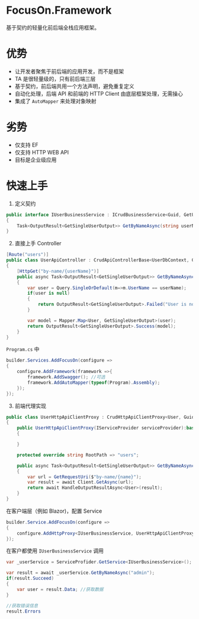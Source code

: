 # FocusOn.Framework
基于契约的轻量化前后端全栈应用框架。

# 优势
* 让开发者聚焦于前后端的应用开发，而不是框架
* TA 是很轻量级的，只有前后端三层
* 基于契约，前后端共用一个方法声明，避免重复定义
* 自动化处理，后端 API 和前端的 HTTP Client 由底层框架处理，无需操心
* 集成了 `AutoMapper` 来处理对象映射

# 劣势
* 仅支持 EF
* 仅支持 HTTP WEB API
* 目标是企业级应用


# 快速上手

1. 定义契约
```cs
public interface IUserBusinessService : ICrudBusinessService<Guid, GetUserOutput, GetUserListOutput, UserCreateInput, UserUpdateInput>
{
    Task<OutputResult<GetSingleUserOutput>> GetByNameAsync(string userName);
}
```

2. 直接上手 Controller
```cs
[Route("users")]
public class UserApiController : CrudApiControllerBase<UserDbContext, Guid, GetUserOutput, GetUserListOutput, UserCreateInput, UserUpdateInput> , IUserBusinessService
{
    [HttpGet("by-name/{userName}")]
    public async Task<OutputResult<GetSingleUserOutput>> GetByNameAsync(string userName)
    {
        var user = Query.SingleOrDefault(m=>m.UserName == userName);
        if(user is null)
        {
            return OutputResult<GetSingleUserOutput>.Failed("User is not found");
        }

        var model = Mapper.Map<User, GetSingleUserOutput>(user);
        return OutputResult<GetSingleUserOutput>.Success(model);
    }
}
```

`Program.cs` 中
```cs
builder.Services.AddFocusOn(configure =>
{
    configure.AddFramework(framework =>{
        framework.AddSwagger(); //可选
        framework.AddAutoMapper(typeof(Program).Assembly);
    });
});
```

3. 前端代理实现
```cs
public class UserHttpApiClientProxy : CrudHttpApiClientProxy<User, Guid, GetUserOutput, GetUserListOutput, UserCreateInput, UserUpdateInput>, IUserBusinessService
{
    public UserHttpApiClientProxy(IServiceProvider serviceProvider):base(serviceProvider)
    {

    }

    protected override string RootPath => "users";

    public async Task<OutputResult<GetSingleUserOutput>> GetByNameAsync(string userName)
    {
        var url = GetRequestUri($"by-name/{name}");
        var result = await Client.GetAsync(url);
        return await HandleOutputResultAsync<User>(result);
    }
}
```

在客户端层（例如 Blazor)，配置 Service
```cs
builder.Service.AddFocusOn(configure =>
{
    configure.AddHttpProxy<IUserBusinessService, UserHttpApiClientProxy>();
});
```

在客户都使用 `IUserBusinessService` 调用
```cs
var _userService = ServiceProfider.GetService<IUserBusinessService>();

var result = await _userService.GetByNameAsync("admin");
if(result.Succeed)
{
    var user = result.Data; //获取数据
}

//获取错误信息
result.Errors
```